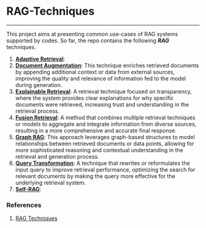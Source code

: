 # RAG-Techniques
---
This project aims at presenting common use-cases of RAG systems supported by codes. So far, the repo contains the following ***RAG*** techniques.
1. **[Adaptive Retrieval](https://github.com/sulaiman-shamasna/RAG-Techniques/blob/main/adaptive_retrieval.py)**:
1. **[Document Augmentation](https://github.com/sulaiman-shamasna/RAG-Techniques/blob/main/document_augmentation.py)**: This technique enriches retrieved documents by appending additional context or data from external sources, improving the quality and relevance of information fed to the model during generation.
2. **[Explainable Retrieval](https://github.com/sulaiman-shamasna/RAG-Techniques/blob/main/explainable_retrieval.py)**: A retrieval technique focused on transparency, where the system provides clear explanations for why specific documents were retrieved, increasing trust and understanding in the retrieval process.
3. **[Fusion Retrieval](https://github.com/sulaiman-shamasna/RAG-Techniques/blob/main/fusion_retrieval.py)**: A method that combines multiple retrieval techniques or models to aggregate and integrate information from diverse sources, resulting in a more comprehensive and accurate final response.
4. **[Graph RAG](https://github.com/sulaiman-shamasna/RAG-Techniques/blob/main/graph_rag.py)**: This approach leverages graph-based structures to model relationships between retrieved documents or data points, allowing for more sophisticated reasoning and contextual understanding in the retrieval and generation process.
5. **[Query Transformation](https://github.com/sulaiman-shamasna/RAG-Techniques/blob/main/query_transformation.py)**: A technique that rewrites or reformulates the input query to improve retrieval performance, optimizing the search for relevant documents by making the query more effective for the underlying retrieval system.
6. **[Self-RAG](https://github.com/sulaiman-shamasna/RAG-Techniques/blob/main/self_rag.ipynb)**: 



### References
1. [RAG Techniques](https://github.com/NirDiamant/RAG_Techniques/tree/main/all_rag_techniques)
